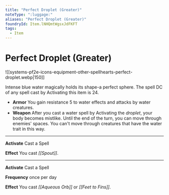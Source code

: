```yaml
---
title: "Perfect Droplet (Greater)"
noteType: ":luggage:"
aliases: "Perfect Droplet (Greater)"
foundryId: Item.lNHQmtWgsxJdFKFT
tags:
  - Item
---
```


# Perfect Droplet (Greater)
![[systems-pf2e-icons-equipment-other-spellhearts-perfect-droplet.webp|150]]

Intense blue water magically holds its shape-a perfect sphere. The spell DC of any spell cast by Activating this item is 24.

*   **Armor** You gain resistance 5 to water effects and attacks by water creatures.
*   **Weapon** After you cast a water spell by Activating the _droplet_, your body becomes mistlike. Until the end of the turn, you can move through enemies' spaces. You can't move through creatures that have the water trait in this way.

* * *

**Activate** Cast a Spell

**Effect** You cast _[[Spout]]_.

* * *

**Activate** Cast a Spell

**Frequency** once per day

**Effect** You cast _[[Aqueous Orb]]_ or _[[Feet to Fins]]_.
